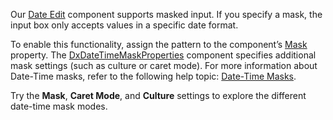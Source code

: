 Our [Date Edit](https://docs.devexpress.com/Blazor/DevExpress.Blazor.DxDateEdit-1) component supports masked input. If you specify a mask, the input box only accepts values in a specific date format.

To enable this functionality, assign the pattern to the component’s [Mask](https://docs.devexpress.com/Blazor/DevExpress.Blazor.DxDateEdit-1.Mask) property. The [DxDateTimeMaskProperties](https://docs.devexpress.com/Blazor/DevExpress.Blazor.DxDateTimeMaskProperties) component specifies additional mask settings (such as culture or caret mode).  For more information about Date-Time masks, refer to the following help topic: [Date-Time Masks](https://docs.devexpress.com/Blazor/402515/data-editors/masks/date-time-masks).

Try the **Mask**, **Caret Mode**, and **Culture** settings to explore the different date-time mask modes.
